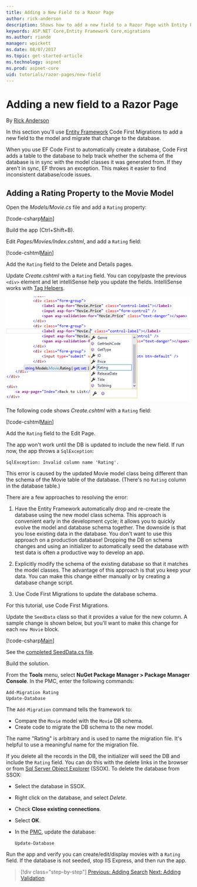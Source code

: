 ```yaml
---
title: Adding a New Field to a Razor Page
author: rick-anderson
description: Shows how to add a new field to a Razor Page with Entity Framework Core
keywords: ASP.NET Core,Entity Framework Core,migrations
ms.author: riande
manager: wpickett
ms.date: 08/07/2017
ms.topic: get-started-article
ms.technology: aspnet
ms.prod: aspnet-core
uid: tutorials/razor-pages/new-field
---
```

# Adding a new field to a Razor Page

By [Rick Anderson](https://twitter.com/RickAndMSFT)

In this section you'll use [Entity Framework](https://docs.microsoft.com/ef/core/get-started/aspnetcore/new-db) Code First Migrations to add a new field to the model and migrate that change to the database.

When you use EF Code First to automatically create a database, Code First adds a table to the database to help track whether the schema of the database is in sync with the model classes it was generated from. If they aren't in sync, EF throws an exception. This makes it easier to find inconsistent database/code issues.

## Adding a Rating Property to the Movie Model

Open the *Models/Movie.cs* file and add a `Rating` property:

[!code-csharp[Main](razor-pages-start/sample/RazorPagesMovie/Models/MovieDateRating.cs?highlight=11&range=7-18)]

Build the app (Ctrl+Shift+B).

Edit *Pages/Movies/Index.cshtml*, and add a `Rating` field:

[!code-cshtml[Main](razor-pages-start/sample/RazorPagesMovie/Pages/Movies/Index.cshtml?highlight=40-42,61-63)]

Add the `Rating` field to the Delete and Details pages.

Update *Create.cshtml* with a `Rating` field. You can copy/paste the previous `<div>` element and let intelliSense help you update the fields. IntelliSense works with [Tag Helpers](xref:mvc/views/tag-helpers/intro).

![The developer has typed the letter R for the attribute value of asp-for in the second label element of the view. An Intellisense contextual menu has appeared showing the available fields, including Rating, which is highlighted in the list automatically. When the developer clicks the field or presses Enter on the keyboard, the value will be set to Rating.](new-field/_static/cr.png)

The following code shows *Create.cshtml* with a `Rating` field:

[!code-cshtml[Main](razor-pages-start/sample/RazorPagesMovie/Pages/Movies/Create.cshtml?highlight=36-40)]

Add the `Rating` field to the Edit Page.

The app won't work until the DB is updated to include the new field. If run now, the app throws a `SqlException`:

```
SqlException: Invalid column name 'Rating'.
```

This error is caused by the updated Movie model class being different than the schema of the Movie table of the database. (There's no `Rating` column in the database table.)

There are a few approaches to resolving the error:

1. Have the Entity Framework automatically drop and re-create the database using  the new model class schema. This approach is convenient early in the development cycle; it allows you to quickly evolve the model and database schema together. The downside is that you lose existing data in the database. You don't want to use this approach on a production database! Dropping the DB on schema changes and using an initializer to automatically seed the database with test data is often a productive way to develop an app.

2. Explicitly modify the schema of the existing database so that it matches the model classes. The advantage of this approach is that you keep your data. You can make this change either manually or by creating a database change script.

3. Use Code First Migrations to update the database schema.

For this tutorial, use Code First Migrations.

Update the `SeedData` class so that it provides a value for the new column. A sample change is shown below, but you'll want to make this change for each `new Movie` block.

[!code-csharp[Main](razor-pages-start/sample/RazorPagesMovie/Models/SeedDataRating.cs?name=snippet1&highlight=6)]

See the [completed SeedData.cs file](https://github.com/aspnet/Docs/blob/master/aspnetcore/tutorials/razor-pages/razor-pages-start/sample/RazorPagesMovie/Models/SeedDataRating.cs).

Build the solution.

<a name="pmc"></a>
From the **Tools** menu, select **NuGet Package Manager > Package Manager Console**.
In the PMC, enter the following commands:

```PMC
Add-Migration Rating
Update-Database
```

The `Add-Migration` command tells the framework to:

* Compare the `Movie` model with the `Movie` DB schema.
* Create code to migrate the DB schema to the new model.

The name "Rating" is arbitrary and is used to name the migration file. It's helpful to use a meaningful name for the migration file.

<a name="ssox"></a>
If you delete all the records in the DB, the initializer will seed the DB and include the `Rating` field. You can do this with the delete links in the browser or from [Sql Server Object Explorer](xref:tutorials/razor-pages/sql#ssox) (SSOX). To delete the database from SSOX:

* Select the database in SSOX.
* Right click on the database, and select *Delete*.
* Check **Close existing connections**.
* Select **OK**.
* In the [PMC](xref:tutorials/razor-pages/new-field#pmc), update the database:

  ```PMC
  Update-Database
  ```

Run the app and verify you can create/edit/display movies with a `Rating` field. If the database is not seeded, stop IIS Express, and then run the app.

>[!div class="step-by-step"]
[Previous: Adding Search](xref:tutorials/razor-pages/search)
[Next: Adding Validation](xref:tutorials/razor-pages/validation)
